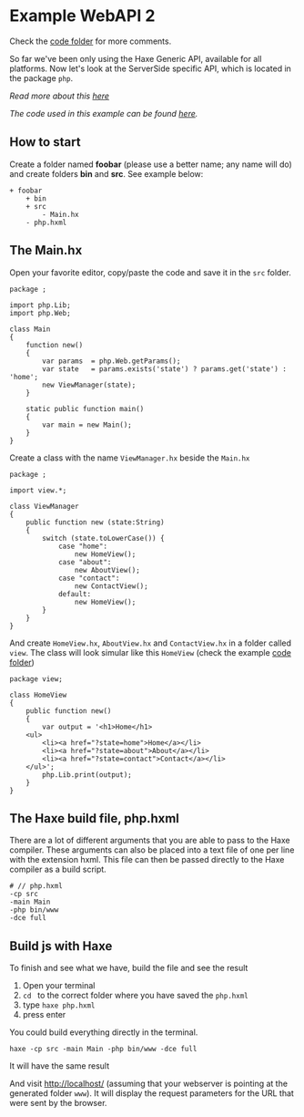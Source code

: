 # Example WebAPI 2

Check the [code folder](https://github.com/MatthijsKamstra/haxephp/tree/master/02webapi/code) for more comments.

So far we've been only using the Haxe Generic API, available for all platforms. Now let's look at the ServerSide specific API, which is located in the package `php`.


*Read more about this [here](about.md)*

_The code used in this example can be found [here](https://github.com/MatthijsKamstra/haxephp/tree/master/02webapi/code)._


## How to start

Create a folder named **foobar** (please use a better name; any name will do) and create folders **bin** and **src**.
See example below:

```
+ foobar
	+ bin
	+ src
		- Main.hx
	- php.hxml
```


## The Main.hx

Open your favorite editor, copy/paste the code and save it in the `src` folder. 


```
package ; 

import php.Lib;
import php.Web;

class Main
{
	function new()
	{
		var params 	= php.Web.getParams();
		var state 	= params.exists('state') ? params.get('state') : 'home';
		new ViewManager(state);		
	}

	static public function main()
	{
		var main = new Main();
	}
}

```

Create a class with the name `ViewManager.hx` beside the `Main.hx`


```
package ;

import view.*;

class ViewManager 
{
	public function new (state:String) 
	{
		switch (state.toLowerCase()) {
			case "home":
				new HomeView();
			case "about":
				new AboutView();
			case "contact":
				new ContactView();
			default:
				new HomeView();
		}
	}
}
```

And create `HomeView.hx`, `AboutView.hx` and `ContactView.hx` in a folder called `view`.
The class will look simular like this `HomeView` (check the example [code folder](https://github.com/MatthijsKamstra/haxephp/tree/master/02webapi/code))

```
package view;

class HomeView 
{
	public function new() 
	{
		var output = '<h1>Home</h1>
	<ul>
		<li><a href="?state=home">Home</a></li>
		<li><a href="?state=about">About</a></li>
		<li><a href="?state=contact">Contact</a></li>
	</ul>';
		php.Lib.print(output);
	}
}

```


## The Haxe build file, php.hxml

There are a lot of different arguments that you are able to pass to the Haxe compiler.
These arguments can also be placed into a text file of one per line with the extension hxml. This file can then be passed directly to the Haxe compiler as a build script.

```
# // php.hxml
-cp src
-main Main
-php bin/www
-dce full
```


## Build js with Haxe

To finish and see what we have, build the file and see the result

1. Open your terminal
2. `cd ` to the correct folder where you have saved the `php.hxml` 
3. type `haxe php.hxml`
4. press enter


You could build everything directly in the terminal.

```
haxe -cp src -main Main -php bin/www -dce full
```

It will have the same result



And visit <http://localhost/> (assuming that your webserver is pointing at the generated folder `www`). It will display the request parameters for the URL that were sent by the browser.

